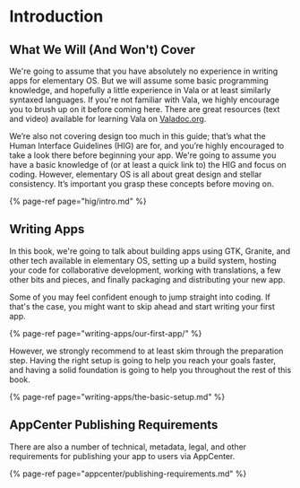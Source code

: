 # Introduction

## What We Will \(And Won't\) Cover

We're going to assume that you have absolutely no experience in writing apps for elementary OS. But we will assume some basic programming knowledge, and hopefully a little experience in Vala or at least similarly syntaxed languages. If you're not familiar with Vala, we highly encourage you to brush up on it before coming here. There are great resources (text and video) available for learning Vala on [Valadoc.org](https://valadoc.org/).

We’re also not covering design too much in this guide; that’s what the Human Interface Guidelines \(HIG\) are for, and you’re highly encouraged to take a look there before beginning your app. We're going to assume you have a basic knowledge of \(or at least a quick link to\) the HIG and focus on coding. However, elementary OS is all about great design and stellar consistency. It’s important you grasp these concepts before moving on.

{% page-ref page="hig/intro.md" %}

## Writing Apps

In this book, we're going to talk about building apps using GTK, Granite, and other tech available in elementary OS, setting up a build system, hosting your code for collaborative development, working with translations, a few other bits and pieces, and finally packaging and distributing your new app.

Some of you may feel confident enough to jump straight into coding. If that's the case, you might want to skip ahead and start writing your first app.

{% page-ref page="writing-apps/our-first-app/" %}

However, we strongly recommend to at least skim through the preparation step. Having the right setup is going to help you reach your goals faster, and having a solid foundation is going to help you throughout the rest of this book.

{% page-ref page="writing-apps/the-basic-setup.md" %}

## AppCenter Publishing Requirements

There are also a number of technical, metadata, legal, and other requirements for publishing your app to users via AppCenter.

{% page-ref page="appcenter/publishing-requirements.md" %}
